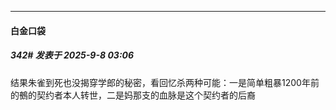 ﻿
*****

####  白金口袋  
##### 342#       发表于 2025-9-8 03:06

结果朱雀到死也没揭穿学郎的秘密，看回忆杀两种可能：一是简单粗暴1200年前的鵺的契约者本人转世，二是妈那支的血脉是这个契约者的后裔


